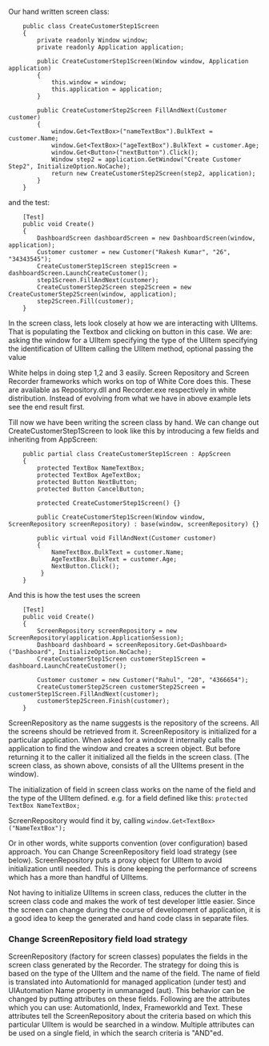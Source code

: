 Our hand written screen class:

		public class CreateCustomerStep1Screen
		{
		    private readonly Window window;
		    private readonly Application application;
		
		    public CreateCustomerStep1Screen(Window window, Application application)
		    {
		        this.window = window;
		        this.application = application;
		    }
		
		    public CreateCustomerStep2Screen FillAndNext(Customer customer)
		    {
		        window.Get<TextBox>("nameTextBox").BulkText = customer.Name;
		        window.Get<TextBox>("ageTextBox").BulkText = customer.Age;
		        window.Get<Button>("nextButton").Click();
		        Window step2 = application.GetWindow("Create Customer Step2", InitializeOption.NoCache);
		        return new CreateCustomerStep2Screen(step2, application);
		    }
		}

and the test:

		[Test]
		public void Create()
		{
		    DashboardScreen dashboardScreen = new DashboardScreen(window, application);
		    Customer customer = new Customer("Rakesh Kumar", "26", "34343545");
		    CreateCustomerStep1Screen step1Screen = dashboardScreen.LaunchCreateCustomer();
		    step1Screen.FillAndNext(customer);
		    CreateCustomerStep2Screen step2Screen = new CreateCustomerStep2Screen(window, application);
		    step2Screen.Fill(customer);
		}

In the screen class, lets look closely at how we are interacting with UIItems. That is populating the Textbox and clicking on button in this case. We are:
asking the window for a UIItem
specifying the type of the UIItem
specifying the identification of UIItem
calling the UIItem method, optional passing the value

White helps in doing step 1,2 and 3 easily. Screen Repository and Screen Recorder frameworks which works on top of White Core does this. These are available as Repository.dll and Recorder.exe respectively in white distribution. Instead of evolving from what we have in above example lets see the end result first.

Till now we have been writing the screen class by hand. We can change out CreateCustomerStep1Screen to look like this by introducing a few fields and inheriting from AppScreen:

		public partial class CreateCustomerStep1Screen : AppScreen
		{
		    protected TextBox NameTextBox;
		    protected TextBox AgeTextBox;
		    protected Button NextButton;
		    protected Button CancelButton;
		    
		    protected CreateCustomerStep1Screen() {}
		    
		    public CreateCustomerStep1Screen(Window window, ScreenRepository screenRepository) : base(window, screenRepository) {}

		    public virtual void FillAndNext(Customer customer)
		    {
		        NameTextBox.BulkText = customer.Name;
		        AgeTextBox.BulkText = customer.Age;
		        NextButton.Click();
		     }
		}

And this is how the test uses the screen

		[Test]
		public void Create()
		{
		    ScreenRepository screenRepository = new ScreenRepository(application.ApplicationSession);
		    Dashboard dashboard = screenRepository.Get<Dashboard>("Dashboard", InitializeOption.NoCache);
		    CreateCustomerStep1Screen customerStep1Screen = dashboard.LaunchCreateCustomer();
		
		    Customer customer = new Customer("Rahul", "20", "4366654");
		    CreateCustomerStep2Screen customerStep2Screen = customerStep1Screen.FillAndNext(customer);
		    customerStep2Screen.Finish(customer);
		}

ScreenRepository as the name suggests is the repository of the screens. All the screens should be retrieved from it. ScreenRepository is initialized for a particular application. When asked for a window it internally calls the application to find the window and creates a screen object. But before returning it to the caller it initialized all the fields in the screen class. (The screen class, as shown above, consists of all the UIItems present in the window).

The initialization of field in screen class works on the name of the field and the type of the UIItem defined.
e.g. for a field defined like this: `protected TextBox NameTextBox;`

ScreenRepository would find it by, calling `window.Get<TextBox>("NameTextBox");`

Or in other words, white supports convention (over configuration) based approach. You can Change ScreenRepository field load strategy (see below). ScreenRepository puts a proxy object for UIItem to avoid initialization until needed. This is done keeping the performance of screens which has a more than handful of UIItems.

Not having to initialize UIItems in screen class, reduces the clutter in the screen class code and makes the work of test developer little easier. Since the screen can change during the course of development of application, it is a good idea to keep the generated and hand code class in separate files.

### Change ScreenRepository field load strategy
ScreenRepository (factory for screen classes) populates the fields in the screen class generated by the Recorder. The strategy for doing this is based on the type of the UIItem and the name of the field. The name of field is translated into AutomationId for managed application (under test) and UIAutomation Name property in unmanaged (aut).
This behavior can be changed by putting attributes on these fields. Following are the attributes which you can use:
AutomationId, Index, FrameworkId and Text. These attributes tell the ScreenRepository about the criteria based on which this particular UIItem is would be searched in a window.
Multiple attributes can be used on a single field, in which the search criteria is "AND"ed.